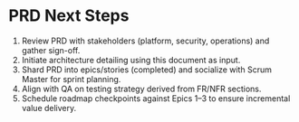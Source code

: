 # PRD Next Steps

1. Review PRD with stakeholders (platform, security, operations) and gather sign-off.
2. Initiate architecture detailing using this document as input.
3. Shard PRD into epics/stories (completed) and socialize with Scrum Master for sprint planning.
4. Align with QA on testing strategy derived from FR/NFR sections.
5. Schedule roadmap checkpoints against Epics 1–3 to ensure incremental value delivery.
